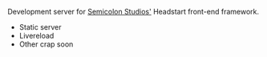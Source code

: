 Development server for [Semicolon Studios'][0] Headstart front-end framework.

- Static server
- Livereload
- Other crap soon

[0]: http://semicolonstudios.com

